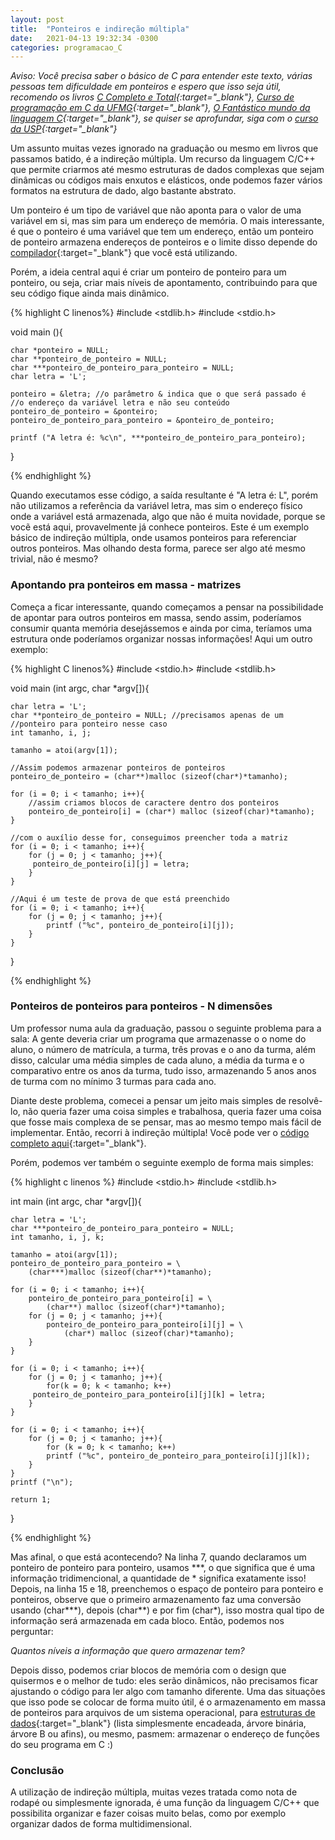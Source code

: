 ```yaml
---
layout: post
title:  "Ponteiros e indireção múltipla"
date:   2021-04-13 19:32:34 -0300
categories: programacao_C
---
```


*Aviso: Você precisa saber o básico de C para entender este texto, 
várias pessoas tem dificuldade em ponteiros e espero que isso seja útil,
 recomendo os livros [C Completo e Total]{:target="_blank"},
[Curso de programação em C da UFMG]{:target="_blank"},
 [O Fantástico mundo da linguagem C]{:target="_blank"}, se quiser se aprofundar,
 siga com o [curso da USP]{:target="_blank"}*

Um assunto muitas vezes ignorado na graduação ou mesmo em livros que passamos batido, é a indireção múltipla. 
Um recurso da linguagem C/C++ que permite 
criarmos até mesmo estruturas de dados 
complexas que sejam dinâmicas ou 
códigos mais enxutos e elásticos, 
onde podemos fazer vários formatos na estrutura de dado,
algo bastante abstrato.

Um ponteiro é um tipo de variável que não aponta
 para o valor de uma variável em si, mas sim para um endereço de memória.
O mais interessante, é que o ponteiro é uma variável que tem um endereço, então
um ponteiro de ponteiro armazena endereços de ponteiros e o 
limite disso depende do [compilador]{:target="_blank"} que você está utilizando.

Porém, a ideia central aqui é criar um ponteiro de ponteiro para um ponteiro, ou seja, criar mais níveis de apontamento,
contribuindo para que seu código fique ainda mais dinâmico.

{% highlight C linenos%}
#include <stdlib.h>
#include <stdio.h>

void  main (){

    char *ponteiro = NULL;
    char **ponteiro_de_ponteiro = NULL;
    char ***ponteiro_de_ponteiro_para_ponteiro = NULL;
    char letra = 'L';

    ponteiro = &letra; //o parâmetro & indica que o que será passado é
    //o endereço da variável letra e não seu conteúdo
    ponteiro_de_ponteiro = &ponteiro;
    ponteiro_de_ponteiro_para_ponteiro = &ponteiro_de_ponteiro;

    printf ("A letra é: %c\n", ***ponteiro_de_ponteiro_para_ponteiro);
}

{% endhighlight %}

Quando executamos esse código, a saída resultante é "A letra é: L", porém não utilizamos a referência da variável letra,
mas sim o endereço físico onde a variável está armazenada, algo que não é muita novidade, porque se vocẽ está aqui,
 provavelmente já conhece ponteiros. Este é um exemplo básico de indireção múltipla, onde usamos ponteiros para referenciar
  outros ponteiros. Mas olhando desta forma, parece ser algo até mesmo trivial, não é mesmo?
  
<h3>Apontando pra ponteiros em massa - matrizes</h3>

Começa a ficar interessante, quando começamos a pensar na possibilidade de apontar para outros ponteiros em massa, sendo
assim, poderíamos consumir quanta memória desejássemos e ainda por cima, teríamos uma estrutura onde poderíamos organizar
nossas informações! Aqui um outro exemplo:

{% highlight C linenos%}
#include <stdio.h>
#include <stdlib.h>

void main (int argc, char *argv[]){

    char letra = 'L';
    char **ponteiro_de_ponteiro = NULL; //precisamos apenas de um
    //ponteiro para ponteiro nesse caso
    int tamanho, i, j;

    tamanho = atoi(argv[1]);
    
    //Assim podemos armazenar ponteiros de ponteiros
    ponteiro_de_ponteiro = (char**)malloc (sizeof(char*)*tamanho);

    for (i = 0; i < tamanho; i++){
    	//assim criamos blocos de caractere dentro dos ponteiros
        ponteiro_de_ponteiro[i] = (char*) malloc (sizeof(char)*tamanho);
    }

	//com o auxílio desse for, conseguimos preencher toda a matriz
    for (i = 0; i < tamanho; i++){
        for (j = 0; j < tamanho; j++){
         ponteiro_de_ponteiro[i][j] = letra;
        }        
    }
    
    //Aqui é um teste de prova de que está preenchido
    for (i = 0; i < tamanho; i++){
        for (j = 0; j < tamanho; j++){
            printf ("%c", ponteiro_de_ponteiro[i][j]);
        }
    }
}

{% endhighlight %}
<h3>Ponteiros de ponteiros para ponteiros - N dimensões</h3>

Um professor numa aula da graduação, passou o seguinte problema para a sala: A gente deveria criar
um programa que armazenasse o o nome do aluno, o número de matrícula, a turma, três provas e o ano
da turma, além disso, calcular uma média simples de cada aluno, a média da turma e o comparativo
entre os anos da turma, tudo isso, armazenando 5 anos anos de turma com no mínimo 3 turmas para cada ano.

Diante deste problema, comecei a pensar um jeito mais simples de resolvê-lo, não queria fazer uma coisa simples
e trabalhosa, queria fazer uma coisa que fosse mais complexa de se pensar, mas ao mesmo tempo mais fácil de
implementar. Então, recorri à indireção múltipla! Você pode ver o [código completo aqui]{:target="_blank"}.

Porém, podemos ver também o seguinte exemplo de forma mais simples:

{% highlight c linenos %}
#include <stdio.h>
#include <stdlib.h>

int main (int argc, char *argv[]){

    char letra = 'L';
    char ***ponteiro_de_ponteiro_para_ponteiro = NULL;
    int tamanho, i, j, k;

    tamanho = atoi(argv[1]);
    ponteiro_de_ponteiro_para_ponteiro = \
        (char***)malloc (sizeof(char**)*tamanho);

    for (i = 0; i < tamanho; i++){
        ponteiro_de_ponteiro_para_ponteiro[i] = \
            (char**) malloc (sizeof(char*)*tamanho);
        for (j = 0; j < tamanho; j++){
            ponteiro_de_ponteiro_para_ponteiro[i][j] = \
                (char*) malloc (sizeof(char)*tamanho);
        }
    }

    for (i = 0; i < tamanho; i++){
        for (j = 0; j < tamanho; j++){
            for(k = 0; k < tamanho; k++)
         ponteiro_de_ponteiro_para_ponteiro[i][j][k] = letra;
        }        
    }
    
    for (i = 0; i < tamanho; i++){
        for (j = 0; j < tamanho; j++){
            for (k = 0; k < tamanho; k++)
            printf ("%c", ponteiro_de_ponteiro_para_ponteiro[i][j][k]);
        }
    }
    printf ("\n");

    return 1;
}

{% endhighlight %}

Mas afinal, o que está acontecendo? Na linha 7, quando declaramos um ponteiro de ponteiro para ponteiro, usamos \*\*\*, o que
significa que é uma informação tridimencional, a quantidade de * significa exatamente isso! Depois, na linha 15 e 18,
preenchemos o espaço de ponteiro para ponteiro e ponteiros, observe que o primeiro armazenamento faz uma conversão
usando (char\*\*\*), depois (char\*\*) e por fim (char\*), isso mostra qual tipo de informação será armazenada em cada bloco.
Então, podemos nos perguntar:

_Quantos níveis a informação que quero armazenar tem?_

Depois disso, podemos criar blocos de memória com o design que quisermos e o melhor de tudo: eles serão dinâmicos,
não precisamos ficar ajustando o código para ler algo com tamanho diferente. Uma das situações que isso pode se colocar
de forma muito útil, é o armazenamento em massa de ponteiros para arquivos de um sistema operacional, para [estruturas de
dados]{:target="_blank"} (lista simplesmente encadeada, árvore binária, árvore B ou afins), ou mesmo, pasmem: armazenar o endereço de funções
do seu programa em C :)

<h3>Conclusão</h3>

A utilização de indireção múltipla, muitas vezes tratada como nota de rodapé ou simplesmente ignorada, é uma função da
linguagem C/C++ que possibilita organizar e fazer coisas muito belas,
como por exemplo organizar dados de forma multidimensional.

[código completo aqui]: https://github.com/lcsvillela/minhas-atividades-ibilce/blob/main/EDI/Exercicio%20turmas%20escola.c
[Curso de programação em C da UFMG]: http://www2.dcc.ufmg.br/disciplinas/pc/source/introducao_c_renatocm_deeufmg.pdf
[O Fantástico mundo da linguagem C]: https://fiorix.files.wordpress.com/2014/04/o-fantc3a1stico-mundo-da-linguagem-c.pdf
[curso da USP]: https://www.ime.usp.br/~pf/algoritmos/
[C Completo e Total]: https://www.inf.ufpr.br/lesoliveira/download/c-completo-total.pdf
[compilador]: https://pt.wikipedia.org/wiki/Compilador
[estruturas de dados]: https://pt.wikipedia.org/wiki/Estrutura_de_dados
